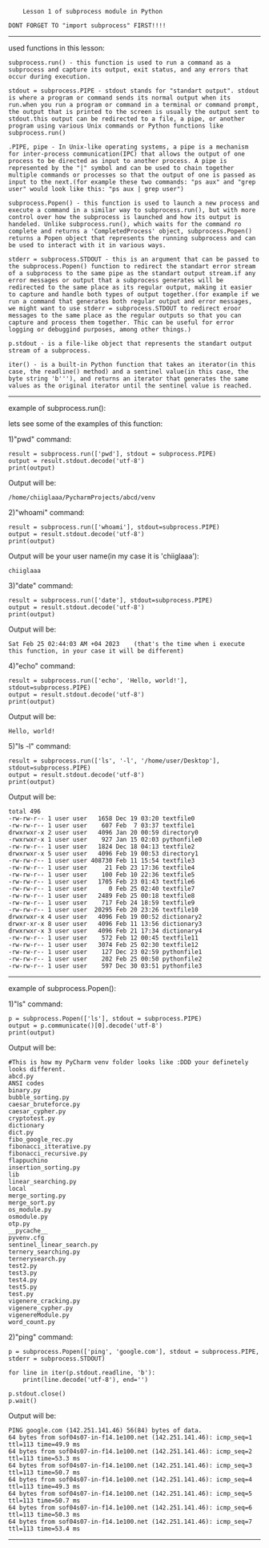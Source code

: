         Lesson 1 of subprocess module in Python

    DONT FORGET TO "import subprocess" FIRST!!!!
------------------------------------
used functions in this lesson:

    subprocess.run() - this function is used to run a command as a subprocess and capture its output, exit status, and any errors that occur during execution.
    
    stdout = subprocess.PIPE - stdout stands for "standart output". stdout is where a program or command sends its normal output when its run.when you run a program or command in a terminal or command prompt, the output that is printed to the screen is usually the output sent to stdout.this output can be redirected to a file, a pipe, or another program using various Unix commands or Python functions like subprocess.run()
    
    .PIPE, pipe - In Unix-like operating systems, a pipe is a mechanism for inter-process communication(IPC) that allows the output of one process to be directed as input to another process. A pipe is represented by the "|" symbol and can be used to chain together multiple commands or processes so that the output of one is passed as input to the next.(for example these two commands: "ps aux" and "grep user" would look like this: "ps aux | grep user")
    
    subprocess.Popen() - this function is used to launch a new process and execute a command in a similar way to subprocess.run(), but with more control over how the subprocess is launched and how its output is handeled. Unlike subprocess.run(), which waits for the command ro complete and returns a 'CompletedProcess' object, subprocess.Popen() returns a Popen object that represents the running subprocess and can be used to interact with it in various ways.
    
    stderr = subprocess.STDOUT - this is an argument that can be passed to the subprocess.Popen() function to redirect the standart error stream of a subprocess to the same pipe as the standart output stream.if any error messages or output that a subprocess generates will be redirected to the same place as its regular output, making it easier to capture and handle both types of output together.(for example if we run a command that generates both regular output and error messages, we might want to use stderr = subprocess.STDOUT to redirect eroor messages to the same place as the regular outputs so that you can capture and process them together. Thic can be useful for error logging or debuggind purposes, among other things.)

    p.stdout - is a file-like object that represents the standart output stream of a subprocess.

    iter() - is a built-in Python function that takes an iterator(in this case, the readline() method) and a sentinel value(in this case, the byte string 'b'''), and returns an iterator that generates the same values as the original iterator until the sentinel value is reached.
    
    
------------------------------------

example of subprocess.run():

lets see some of the examples of this function:

1)"pwd" command:

    result = subprocess.run(['pwd'], stdout = subprocess.PIPE)
    output = result.stdout.decode('utf-8')
    print(output)

Output will be:

    /home/chiiglaaa/PycharmProjects/abcd/venv


2)"whoami" command:

    result = subprocess.run(['whoami'], stdout=subprocess.PIPE)
    output = result.stdout.decode('utf-8')
    print(output)

Output will be your user name(in my case it is 'chiiglaaa'):

    chiiglaaa


3)"date" command:

    result = subprocess.run(['date'], stdout=subprocess.PIPE)
    output = result.stdout.decode('utf-8')
    print(output)

Output will be:

    Sat Feb 25 02:44:03 AM +04 2023    (that's the time when i execute this function, in your case it will be different)


4)"echo" command:

    result = subprocess.run(['echo', 'Hello, world!'], stdout=subprocess.PIPE)
    output = result.stdout.decode('utf-8')
    print(output)

Output will be:

    Hello, world!


5)"ls -l" command:

    result = subprocess.run(['ls', '-l', '/home/user/Desktop'], stdout=subprocess.PIPE)
    output = result.stdout.decode('utf-8')
    print(output)

Output will be:

    total 496
    -rw-rw-r-- 1 user user   1658 Dec 19 03:20 textfile0
    -rw-rw-r-- 1 user user    607 Feb  7 03:37 textfile1
    drwxrwxr-x 2 user user   4096 Jan 20 00:59 directory0
    -rwxrwxr-x 1 user user    927 Jan 15 02:03 pythonfile0
    -rw-rw-r-- 1 user user   1824 Dec 18 04:13 textfile2
    drwxrwxr-x 5 user user   4096 Feb 19 00:53 directory1
    -rw-rw-r-- 1 user user 408730 Feb 11 15:54 textfile3
    -rw-rw-r-- 1 user user     21 Feb 23 17:36 textfile4
    -rw-rw-r-- 1 user user    100 Feb 10 22:36 textfile5
    -rw-rw-r-- 1 user user   1705 Feb 23 01:43 textfile6
    -rw-rw-r-- 1 user user      0 Feb 25 02:40 textfile7
    -rw-rw-r-- 1 user user   2489 Feb 25 00:18 textfile8
    -rw-rw-r-- 1 user user    717 Feb 24 18:59 textfile9
    -rw-rw-r-- 1 user user  20295 Feb 20 23:26 textfile10
    drwxrwxr-x 4 user user   4096 Feb 19 00:52 dictionary2
    drwxr-xr-x 8 user user   4096 Feb 11 13:56 dictionary3
    drwxrwxr-x 3 user user   4096 Feb 21 17:34 dictionary4
    -rw-rw-r-- 1 user user    572 Feb 12 00:45 textfile11
    -rw-rw-r-- 1 user user   3074 Feb 25 02:30 textfile12
    -rw-rw-r-- 1 user user    127 Dec 23 02:59 pythonfile1
    -rw-rw-r-- 1 user user    202 Feb 25 00:50 pythonfile2
    -rw-rw-r-- 1 user user    597 Dec 30 03:51 pythonfile3

------------------------------------

example of subprocess.Popen():

1)"ls" command:

    p = subprocess.Popen(['ls'], stdout = subprocess.PIPE)
    output = p.communicate()[0].decode('utf-8')
    print(output)

Output will be:

    #This is how my PyCharm venv folder looks like :DDD your definetely looks different.
    abcd.py
    ANSI codes
    binary.py
    bubble_sorting.py
    caesar_bruteforce.py
    caesar_cypher.py
    cryptotest.py
    dictionary
    dict.py
    fibo_google_rec.py
    fibonacci_itterative.py
    fibonacci_recursive.py
    flappuchino
    insertion_sorting.py
    lib
    linear_searching.py
    local
    merge_sorting.py
    merge_sort.py
    os_module.py
    osmodule.py
    otp.py
    __pycache__
    pyvenv.cfg
    sentinel_linear_search.py
    ternery_searching.py
    ternerysearch.py
    test2.py
    test3.py
    test4.py
    test5.py
    test.py
    vigenere_cracking.py
    vigenere_cypher.py
    vigenereModule.py
    word_count.py


2)"ping" command:

    p = subprocess.Popen(['ping', 'google.com'], stdout = subprocess.PIPE, stderr = subprocess.STDOUT)
    
    for line in iter(p.stdout.readline, 'b'):
        print(line.decode('utf-8'), end='')

    p.stdout.close()
    p.wait()

Output will be:

    PING google.com (142.251.141.46) 56(84) bytes of data.
    64 bytes from sof04s07-in-f14.1e100.net (142.251.141.46): icmp_seq=1 ttl=113 time=49.9 ms
    64 bytes from sof04s07-in-f14.1e100.net (142.251.141.46): icmp_seq=2 ttl=113 time=53.3 ms
    64 bytes from sof04s07-in-f14.1e100.net (142.251.141.46): icmp_seq=3 ttl=113 time=50.7 ms
    64 bytes from sof04s07-in-f14.1e100.net (142.251.141.46): icmp_seq=4 ttl=113 time=49.3 ms
    64 bytes from sof04s07-in-f14.1e100.net (142.251.141.46): icmp_seq=5 ttl=113 time=50.7 ms
    64 bytes from sof04s07-in-f14.1e100.net (142.251.141.46): icmp_seq=6 ttl=113 time=50.3 ms
    64 bytes from sof04s07-in-f14.1e100.net (142.251.141.46): icmp_seq=7 ttl=113 time=53.4 ms

------------------------------------
